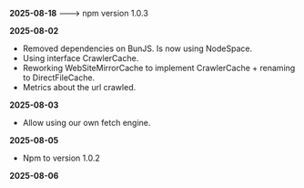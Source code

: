 **2025-08-18**                                                                                                          ---> npm version 1.0.3

**2025-08-02**
* Removed dependencies on BunJS. Is now using NodeSpace.
* Using interface CrawlerCache.
* Reworking WebSiteMirrorCache to implement CrawlerCache + renaming to DirectFileCache.
* Metrics about the url crawled.

**2025-08-03**
* Allow using our own fetch engine.

**2025-08-05**
* Npm to version 1.0.2

**2025-08-06**